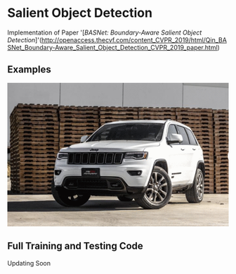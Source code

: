 # Salient Object Detection
Implementation of Paper '[*BASNet: Boundary-Aware Salient Object Detection*]'(http://openaccess.thecvf.com/content_CVPR_2019/html/Qin_BASNet_Boundary-Aware_Salient_Object_Detection_CVPR_2019_paper.html) 

## Examples

      
![Before Optimization](images/project3.gif?  "RBefore Optimization")  

## Full Training and Testing Code

Updating Soon

